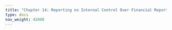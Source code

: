 ```yaml
---
title: "Chapter 14: Reporting on Internal Control Over Financial Reporting"
type: docs
nav_weight: 42000
---
```

